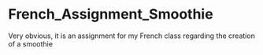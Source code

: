 # French_Assignment_Smoothie
Very obvious, it is an assignment for my French class regarding the creation of a smoothie  
